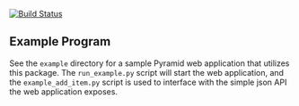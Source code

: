 [![Build Status](https://travis-ci.org/bboe/pyramid_addons.png)](https://travis-ci.org/bboe/pyramid_addons)

## Example Program

See the `example` directory for a sample Pyramid web application that utilizes
this package. The `run_example.py` script will start the web application, and
the `example_add_item.py` script is used to interface with the simple json API
the web application exposes.
